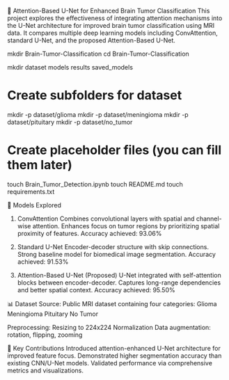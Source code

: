 🧠 Attention-Based U-Net for Enhanced Brain Tumor Classification
This project explores the effectiveness of integrating attention mechanisms into the U-Net architecture for improved brain tumor classification using MRI data. It compares multiple deep learning models including ConvAttention, standard U-Net, and the proposed Attention-Based U-Net.

mkdir Brain-Tumor-Classification
cd Brain-Tumor-Classification

mkdir dataset models results saved_models

# Create subfolders for dataset
mkdir -p dataset/glioma
mkdir -p dataset/meningioma
mkdir -p dataset/pituitary
mkdir -p dataset/no_tumor

# Create placeholder files (you can fill them later)
touch Brain_Tumor_Detection.ipynb
touch README.md
touch requirements.txt


🧪 Models Explored
1. ConvAttention
Combines convolutional layers with spatial and channel-wise attention.
Enhances focus on tumor regions by prioritizing spatial proximity of features.
Accuracy achieved: 93.06%

2. Standard U-Net
Encoder-decoder structure with skip connections.
Strong baseline model for biomedical image segmentation.
Accuracy achieved: 91.53%

3. Attention-Based U-Net (Proposed)
U-Net integrated with self-attention blocks between encoder-decoder.
Captures long-range dependencies and better spatial context.
Accuracy achieved: 95.50%

📊 Dataset
Source: Public MRI dataset containing four categories:
Glioma
Meningioma
Pituitary
No Tumor

Preprocessing:
Resizing to 224x224
Normalization
Data augmentation: rotation, flipping, zooming



📌 Key Contributions
Introduced attention-enhanced U-Net architecture for improved feature focus.
Demonstrated higher segmentation accuracy than existing CNN/U-Net models.
Validated performance via comprehensive metrics and visualizations.
